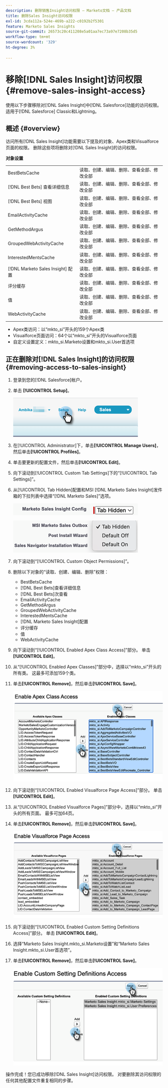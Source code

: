 ```yaml
---
description: 删除销售Insight访问权限 — Marketo文档 — 产品文档
title: 删除Sales Insight访问权限
exl-id: 3cda112a-524e-469b-a222-c0192b2f5301
feature: Marketo Sales Insights
source-git-commit: 26573c20c411208e5a01aa7ec73a97e7208b35d5
workflow-type: tm+mt
source-wordcount: '329'
ht-degree: 3%

---
```


# 移除[!DNL Sales Insight]访问权限 {#remove-sales-insight-access}

使用以下步骤移除对[!DNL Sales Insight]中[!DNL Salesforce]功能的访问权限。 适用于[!DNL Salesforce] Classic和Lightning。

## 概述 {#overview}

访问所有[!DNL Sales Insight]功能需要以下提及的对象、Apex类和Visualforce页面的权限。 删除这些项将删除对[!DNL Sales Insight]的访问权限。

**对象设置**

<table>
 <tbody>
 <tr>
   <td>BestBetsCache</td>
   <td>读取、创建、编辑、删除、查看全部、修改全部</td>
  </tr>
  <tr>
   <td>[!DNL Best Bets] 查看详细信息</td>
   <td>读取、创建、编辑、删除、查看全部、修改全部</td>
  </tr>
  <tr>
   <td>[!DNL Best Bets] 视图</td>
   <td>读取、创建、编辑、删除、查看全部、修改全部</td>
  </tr>
  <tr>
   <td>EmailActivityCache</td>
   <td>读取、创建、编辑、删除、查看全部、修改全部</td>
  </tr>
  <tr>
   <td>GetMethodArgus</td>
   <td>读取、创建、编辑、删除、查看全部、修改全部</td>
  </tr>
  <tr>
   <td>GroupedWebActivityCache</td>
   <td>读取、创建、编辑、删除、查看全部、修改全部</td>
  </tr>
  <tr>
   <td>InterestedMentsCache</td>
   <td>读取、创建、编辑、删除、查看全部、修改全部</td>
  </tr>
  <tr>
   <td>[!DNL Marketo Sales Insight] 配置</td>
   <td>读取、创建、编辑、删除、查看全部、修改全部</td>
  </tr>
  <tr>
   <td>评分缓存</td>
   <td>读取、创建、编辑、删除、查看全部、修改全部</td>
  </tr>
  <tr>
   <td>值</td>
   <td>读取、创建、编辑、删除、查看全部、修改全部</td>
  </tr>
  <tr>
   <td>WebActivityCache</td>
   <td>读取、创建、编辑、删除、查看全部、修改全部</td>
  </tr>
 </tbody>
</table>

* Apex类访问：以“mkto_si”开头的159个Apex类
* Visualforce页面访问：64个以“mkto_si”开头的Visualforce页面
* 自定义设置定义：mkto_si.Marketo设置和mkto_si.User首选项

## 正在删除对[!DNL Sales Insight]的访问权限 {#removing-access-to-sales-insight}

1. 登录到您的[!DNL Salesforce]帐户。

1. 单击 **[!UICONTROL Setup]**。

   ![](assets/remove-sales-insight-access-1.png)

1. 在[!UICONTROL Administrator]下，单击&#x200B;**[!UICONTROL Manage Users]**，然后单击&#x200B;**[!UICONTROL Profiles]**。

1. 单击要更新的配置文件，然后单击&#x200B;**[!UICONTROL Edit]**。

1. 向下滚动到[!UICONTROL Custom Tab Settings]下的“[!UICONTROL Tab Settings]”。

1. 从[!UICONTROL Tab Hidden]配置和MSI [!DNL Marketo Sales Insight]发件箱的下拉列表中选择“[!DNL Marketo Sales]”选项。

   ![](assets/remove-sales-insight-access-2.png)

   ![](assets/remove-sales-insight-access-3.png)

1. 向下滚动到“[!UICONTROL Custom Object Permissions]”。

1. 删除以下对象的“读取、创建、编辑、删除”权限：

   * BestBetsCache
   * [!DNL Best Bets]查看详细信息
   * [!DNL Best Bets]次查看
   * EmailActivityCache
   * GetMethodArgus
   * GroupedWebActivityCache
   * InterestedMentsCache
   * [!DNL Marketo Sales Insight]配置
   * 评分缓存
   * 值
   * WebActivityCache

1. 向下滚动到“[!UICONTROL Enabled Apex Class Access]”部分。 单击 **[!UICONTROL Edit]**。

1. 从“[!UICONTROL Enabled Apex Classes]”部分中，选择以“mkto_si”开头的所有类。 这最多可添加159个类。

1. 单击&#x200B;**[!UICONTROL Remove]**，然后单击&#x200B;**[!UICONTROL Save]**。

   ![](assets/remove-sales-insight-access-4.png)

1. 向下滚动到“[!UICONTROL Enabled Visualforce Page Access]”部分。 单击 **[!UICONTROL Edit]**。

1. 从“[!UICONTROL Enabled Visualforce Pages]”部分中，选择以“mkto_si”开头的所有页面。 最多可加64页。

1. 单击&#x200B;**[!UICONTROL Remove]**，然后单击&#x200B;**[!UICONTROL Save]**。

   ![](assets/remove-sales-insight-access-5.png)

1. 向下滚动到“[!UICONTROL Enabled Custom Setting Definitions Access]”部分。 单击 **[!UICONTROL Edit]**。

1. 选择“Marketo Sales Insight.mkto_si.Marketo设置”和“Marketo Sales Insight.mkto_si.User首选项”。

1. 单击&#x200B;**[!UICONTROL Remove]**，然后单击&#x200B;**[!UICONTROL Save]**。

   ![](assets/remove-sales-insight-access-6.png)

操作完成！您已成功移除[!DNL Sales Insight]访问权限。 对要删除其访问权限的任何其他配置文件重复相同的步骤。
